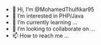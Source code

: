 - 👋 Hi, I’m @MohamedThulfikar95
- 👀 I’m interested in PHP/Java
- 🌱 I’m currently learning ...
- 💞️ I’m looking to collaborate on ...
- 📫 How to reach me ...

<!---
MohamedThulfikar95/MohamedThulfikar95 is a ✨ special ✨ repository because its `README.md` (this file) appears on your GitHub profile.
You can click the Preview link to take a look at your changes.
--->
